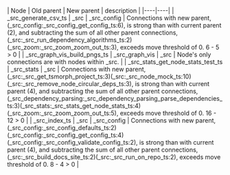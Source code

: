 | Node | Old parent | New parent | description | 
|----|----|
| _src_generate_csv_ts | _src | _src_config | Connections with new parent, (_src_config:_src_config_get_config_ts:6), is strong than with current parent (2), and subtracting the sum of all other parent connections, (_src:_src_run_dependency_algorithms_ts:2)(_src_zoom:_src_zoom_zoom_out_ts:3), exceeds move threshold of 0. 6 - 5 > 0  |
| _src_graph_vis_build_pngs_ts | _src_graph_vis | _src | Node's only connections are with nodes within _src.  |
| _src_stats_get_node_stats_test_ts | _src_stats | _src | Connections with new parent, (_src:_src_get_tsmorph_project_ts:3)(_src:_src_node_mock_ts:10)(_src:_src_remove_node_circular_deps_ts:3), is strong than with current parent (4), and subtracting the sum of all other parent connections, (_src_dependency_parsing:_src_dependency_parsing_parse_dependencies_ts:3)(_src_stats:_src_stats_get_node_stats_ts:4)(_src_zoom:_src_zoom_zoom_out_ts:5), exceeds move threshold of 0. 16 - 12 > 0  |
| _src_index_ts | _src | _src_config | Connections with new parent, (_src_config:_src_config_defaults_ts:2)(_src_config:_src_config_get_config_ts:4)(_src_config:_src_config_validate_config_ts:2), is strong than with current parent (4), and subtracting the sum of all other parent connections, (_src:_src_build_docs_site_ts:2)(_src:_src_run_on_repo_ts:2), exceeds move threshold of 0. 8 - 4 > 0  |
